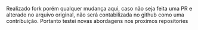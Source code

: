 Realizado fork porém qualquer mudança aqui, caso não seja feita uma PR e alterado no arquivo original, não será contabilizada no github como uma contribuição. Portanto testei novas abordagens nos proximos repositories
